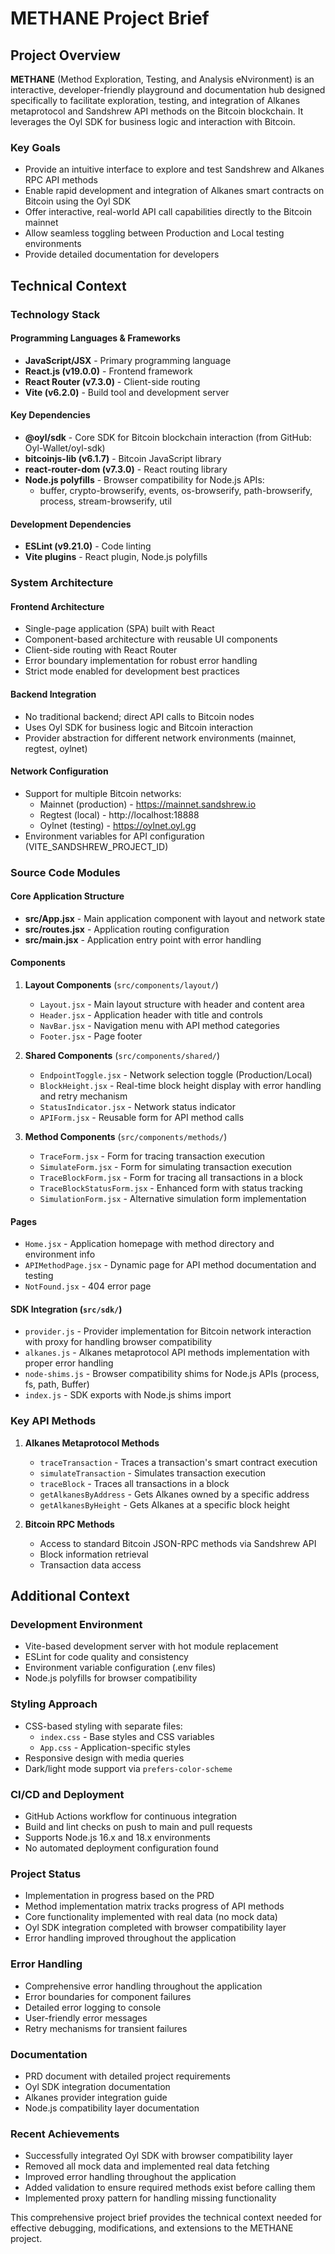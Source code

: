 # METHANE Project Brief

## Project Overview

**METHANE** (Method Exploration, Testing, and Analysis eNvironment) is an interactive, developer-friendly playground and documentation hub designed specifically to facilitate exploration, testing, and integration of Alkanes metaprotocol and Sandshrew API methods on the Bitcoin blockchain. It leverages the Oyl SDK for business logic and interaction with Bitcoin.

### Key Goals
- Provide an intuitive interface to explore and test Sandshrew and Alkanes RPC API methods
- Enable rapid development and integration of Alkanes smart contracts on Bitcoin using the Oyl SDK
- Offer interactive, real-world API call capabilities directly to the Bitcoin mainnet
- Allow seamless toggling between Production and Local testing environments
- Provide detailed documentation for developers

## Technical Context

### Technology Stack

#### Programming Languages & Frameworks
- **JavaScript/JSX** - Primary programming language
- **React.js (v19.0.0)** - Frontend framework
- **React Router (v7.3.0)** - Client-side routing
- **Vite (v6.2.0)** - Build tool and development server

#### Key Dependencies
- **@oyl/sdk** - Core SDK for Bitcoin blockchain interaction (from GitHub: Oyl-Wallet/oyl-sdk)
- **bitcoinjs-lib (v6.1.7)** - Bitcoin JavaScript library
- **react-router-dom (v7.3.0)** - React routing library
- **Node.js polyfills** - Browser compatibility for Node.js APIs:
  - buffer, crypto-browserify, events, os-browserify, path-browserify, process, stream-browserify, util

#### Development Dependencies
- **ESLint (v9.21.0)** - Code linting
- **Vite plugins** - React plugin, Node.js polyfills

### System Architecture

#### Frontend Architecture
- Single-page application (SPA) built with React
- Component-based architecture with reusable UI components
- Client-side routing with React Router
- Error boundary implementation for robust error handling
- Strict mode enabled for development best practices

#### Backend Integration
- No traditional backend; direct API calls to Bitcoin nodes
- Uses Oyl SDK for business logic and Bitcoin interaction
- Provider abstraction for different network environments (mainnet, regtest, oylnet)

#### Network Configuration
- Support for multiple Bitcoin networks:
  - Mainnet (production) - https://mainnet.sandshrew.io
  - Regtest (local) - http://localhost:18888
  - Oylnet (testing) - https://oylnet.oyl.gg
- Environment variables for API configuration (VITE_SANDSHREW_PROJECT_ID)

### Source Code Modules

#### Core Application Structure
- **src/App.jsx** - Main application component with layout and network state
- **src/routes.jsx** - Application routing configuration
- **src/main.jsx** - Application entry point with error handling

#### Components
1. **Layout Components** (`src/components/layout/`)
   - `Layout.jsx` - Main layout structure with header and content area
   - `Header.jsx` - Application header with title and controls
   - `NavBar.jsx` - Navigation menu with API method categories
   - `Footer.jsx` - Page footer

2. **Shared Components** (`src/components/shared/`)
   - `EndpointToggle.jsx` - Network selection toggle (Production/Local)
   - `BlockHeight.jsx` - Real-time block height display with error handling and retry mechanism
   - `StatusIndicator.jsx` - Network status indicator
   - `APIForm.jsx` - Reusable form for API method calls

3. **Method Components** (`src/components/methods/`)
   - `TraceForm.jsx` - Form for tracing transaction execution
   - `SimulateForm.jsx` - Form for simulating transaction execution
   - `TraceBlockForm.jsx` - Form for tracing all transactions in a block
   - `TraceBlockStatusForm.jsx` - Enhanced form with status tracking
   - `SimulationForm.jsx` - Alternative simulation form implementation

#### Pages
- `Home.jsx` - Application homepage with method directory and environment info
- `APIMethodPage.jsx` - Dynamic page for API method documentation and testing
- `NotFound.jsx` - 404 error page

#### SDK Integration (`src/sdk/`)
- `provider.js` - Provider implementation for Bitcoin network interaction with proxy for handling browser compatibility
- `alkanes.js` - Alkanes metaprotocol API methods implementation with proper error handling
- `node-shims.js` - Browser compatibility shims for Node.js APIs (process, fs, path, Buffer)
- `index.js` - SDK exports with Node.js shims import

### Key API Methods
1. **Alkanes Metaprotocol Methods**
   - `traceTransaction` - Traces a transaction's smart contract execution
   - `simulateTransaction` - Simulates transaction execution
   - `traceBlock` - Traces all transactions in a block
   - `getAlkanesByAddress` - Gets Alkanes owned by a specific address
   - `getAlkanesByHeight` - Gets Alkanes at a specific block height

2. **Bitcoin RPC Methods**
   - Access to standard Bitcoin JSON-RPC methods via Sandshrew API
   - Block information retrieval
   - Transaction data access

## Additional Context

### Development Environment
- Vite-based development server with hot module replacement
- ESLint for code quality and consistency
- Environment variable configuration (.env files)
- Node.js polyfills for browser compatibility

### Styling Approach
- CSS-based styling with separate files:
  - `index.css` - Base styles and CSS variables
  - `App.css` - Application-specific styles
- Responsive design with media queries
- Dark/light mode support via `prefers-color-scheme`

### CI/CD and Deployment
- GitHub Actions workflow for continuous integration
- Build and lint checks on push to main and pull requests
- Supports Node.js 16.x and 18.x environments
- No automated deployment configuration found

### Project Status
- Implementation in progress based on the PRD
- Method implementation matrix tracks progress of API methods
- Core functionality implemented with real data (no mock data)
- Oyl SDK integration completed with browser compatibility layer
- Error handling improved throughout the application

### Error Handling
- Comprehensive error handling throughout the application
- Error boundaries for component failures
- Detailed error logging to console
- User-friendly error messages
- Retry mechanisms for transient failures

### Documentation
- PRD document with detailed project requirements
- Oyl SDK integration documentation
- Alkanes provider integration guide
- Node.js compatibility layer documentation

### Recent Achievements
- Successfully integrated Oyl SDK with browser compatibility layer
- Removed all mock data and implemented real data fetching
- Improved error handling throughout the application
- Added validation to ensure required methods exist before calling them
- Implemented proxy pattern for handling missing functionality

This comprehensive project brief provides the technical context needed for effective debugging, modifications, and extensions to the METHANE project.
